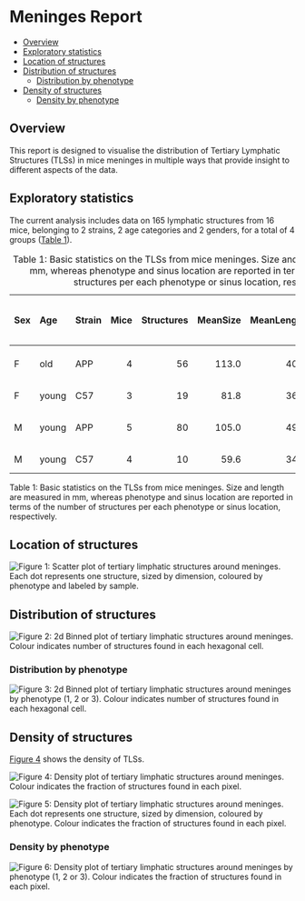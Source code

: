 # Meninges Report

-   [Overview](#overview)
-   [Exploratory statistics](#exploratory-statistics)
-   [Location of structures](#location-of-structures)
-   [Distribution of structures](#distribution-of-structures)
    -   [Distribution by phenotype](#distribution-by-phenotype)
-   [Density of structures](#density-of-structures)
    -   [Density by phenotype](#density-by-phenotype)

## Overview

This report is designed to visualise the distribution of Tertiary
Lymphatic Structures (TLSs) in mice meninges in multiple ways that
provide insight to different aspects of the data.

## Exploratory statistics

The current analysis includes data on 165 lymphatic structures from 16
mice, belonging to 2 strains, 2 age categories and 2 genders, for a
total of 4 groups ([Table 1](#tbl-stats)).

<table>
<caption>Table 1: Basic statistics on the TLSs from mice meninges. Size
and length are measured in mm, whereas phenotype and sinus location are
reported in terms of the number of structures per each phenotype or
sinus location, respectively.</caption>
<colgroup>
<col style="width: 4%" />
<col style="width: 6%" />
<col style="width: 7%" />
<col style="width: 5%" />
<col style="width: 12%" />
<col style="width: 10%" />
<col style="width: 12%" />
<col style="width: 20%" />
<col style="width: 19%" />
</colgroup>
<thead>
<tr class="header">
<th style="text-align: left;">Sex</th>
<th style="text-align: left;">Age</th>
<th style="text-align: left;">Strain</th>
<th style="text-align: right;">Mice</th>
<th style="text-align: right;">Structures</th>
<th style="text-align: right;">MeanSize</th>
<th style="text-align: right;">MeanLength</th>
<th style="text-align: left;">Phenotype (1-2-3)</th>
<th style="text-align: left;">Sinus (0-90-180)</th>
</tr>
</thead>
<tbody>
<tr class="odd">
<td style="text-align: left;">F</td>
<td style="text-align: left;">old</td>
<td style="text-align: left;">APP</td>
<td style="text-align: right;">4</td>
<td style="text-align: right;">56</td>
<td style="text-align: right;">113.0</td>
<td style="text-align: right;">40.2</td>
<td style="text-align: left;">48-7-1</td>
<td style="text-align: left;">4-25-27</td>
</tr>
<tr class="even">
<td style="text-align: left;">F</td>
<td style="text-align: left;">young</td>
<td style="text-align: left;">C57</td>
<td style="text-align: right;">3</td>
<td style="text-align: right;">19</td>
<td style="text-align: right;">81.8</td>
<td style="text-align: right;">36.2</td>
<td style="text-align: left;">19-0-0</td>
<td style="text-align: left;">5-6-8</td>
</tr>
<tr class="odd">
<td style="text-align: left;">M</td>
<td style="text-align: left;">young</td>
<td style="text-align: left;">APP</td>
<td style="text-align: right;">5</td>
<td style="text-align: right;">80</td>
<td style="text-align: right;">105.0</td>
<td style="text-align: right;">49.9</td>
<td style="text-align: left;">80-0-0</td>
<td style="text-align: left;">15-47-18</td>
</tr>
<tr class="even">
<td style="text-align: left;">M</td>
<td style="text-align: left;">young</td>
<td style="text-align: left;">C57</td>
<td style="text-align: right;">4</td>
<td style="text-align: right;">10</td>
<td style="text-align: right;">59.6</td>
<td style="text-align: right;">34.3</td>
<td style="text-align: left;">10-0-0</td>
<td style="text-align: left;">6-4-0</td>
</tr>
</tbody>
</table>

Table 1: Basic statistics on the TLSs from mice meninges. Size and
length are measured in mm, whereas phenotype and sinus location are
reported in terms of the number of structures per each phenotype or
sinus location, respectively.

## Location of structures

<img src="results/plots/fig-loc-1.png" id="fig-loc"
alt="Figure 1: Scatter plot of tertiary limphatic structures around meninges. Each dot represents one structure, sized by dimension, coloured by phenotype and labeled by sample." />

## Distribution of structures

<img src="results/plots/fig-dist-1.png" id="fig-dist"
alt="Figure 2: 2d Binned plot of tertiary limphatic structures around meninges. Colour indicates number of structures found in each hexagonal cell." />

### Distribution by phenotype

<img src="results/plots/fig-dist-pheno-1.png" id="fig-dist-pheno"
alt="Figure 3: 2d Binned plot of tertiary limphatic structures around meninges by phenotype (1, 2 or 3). Colour indicates number of structures found in each hexagonal cell." />

## Density of structures

[Figure 4](#fig-dens) shows the density of TLSs.

<img src="results/plots/fig-dens-1.png" id="fig-dens"
alt="Figure 4: Density plot of tertiary limphatic structures around meninges. Colour indicates the fraction of structures found in each pixel." />

<img src="results/plots/fig-loc-dens-1.png" id="fig-loc-dens"
alt="Figure 5: Density plot of tertiary limphatic structures around meninges. Each dot represents one structure, sized by dimension, coloured by phenotype. Colour indicates the fraction of structures found in each pixel." />

### Density by phenotype

<img src="results/plots/fig-dens-pheno-1.png" id="fig-dens-pheno"
alt="Figure 6: Density plot of tertiary limphatic structures around meninges by phenotype (1, 2 or 3). Colour indicates the fraction of structures found in each pixel." />
